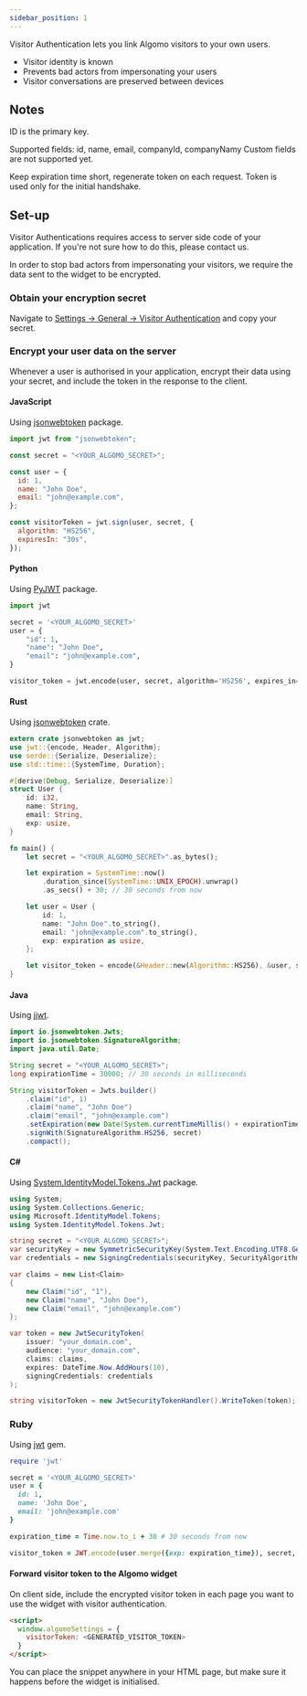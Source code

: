 ```yaml
---
sidebar_position: 1
---
```


Visitor Authentication lets you link Algomo visitors to your own users.

- Visitor identity is known
- Prevents bad actors from impersonating your users
- Visitor conversations are preserved between devices

## Notes

ID is the primary key.

Supported fields: id, name, email, companyId, companyNamy
Custom fields are not supported yet.

Keep expiration time short, regenerate token on each request. Token is used only for the initial handshake.

## Set-up

Visitor Authentications requires access to server side code of your application. If you're not sure how to do this, please contact us.

In order to stop bad actors from impersonating your visitors, we require the data sent to the widget to be encrypted.

### Obtain your encryption secret

Navigate to [Settings → General → Visitor Authentication](https://app.algomo.com/settings/general?highlight=visitor-authentication) and copy your secret.

### Encrypt your user data on the server

Whenever a user is authorised in your application, encrypt their data using your secret, and include the token in the response to the client.

#### JavaScript

Using [jsonwebtoken](https://www.npmjs.com/package/jsonwebtoken) package.

```js
import jwt from "jsonwebtoken";

const secret = "<YOUR_ALGOMO_SECRET>";

const user = {
  id: 1,
  name: "John Doe",
  email: "john@example.com",
};

const visitorToken = jwt.sign(user, secret, {
  algorithm: "HS256",
  expiresIn: "30s",
});
```

#### Python

Using [PyJWT](https://pypi.org/project/PyJWT/) package.

```python
import jwt

secret = '<YOUR_ALGOMO_SECRET>'
user = {
    "id": 1,
    "name": "John Doe",
    "email": "john@example.com",
}

visitor_token = jwt.encode(user, secret, algorithm='HS256', expires_in=30)
```

#### Rust

Using [jsonwebtoken](https://crates.io/crates/jsonwebtoken) crate.

```rust
extern crate jsonwebtoken as jwt;
use jwt::{encode, Header, Algorithm};
use serde::{Serialize, Deserialize};
use std::time::{SystemTime, Duration};

#[derive(Debug, Serialize, Deserialize)]
struct User {
    id: i32,
    name: String,
    email: String,
    exp: usize,
}

fn main() {
    let secret = "<YOUR_ALGOMO_SECRET>".as_bytes();

    let expiration = SystemTime::now()
        .duration_since(SystemTime::UNIX_EPOCH).unwrap()
        .as_secs() + 30; // 30 seconds from now

    let user = User {
        id: 1,
        name: "John Doe".to_string(),
        email: "john@example.com".to_string(),
        exp: expiration as usize,
    };

    let visitor_token = encode(&Header::new(Algorithm::HS256), &user, secret).unwrap();
}
```

#### Java

Using [jjwt](https://github.com/jwtk/jjwt).

```java
import io.jsonwebtoken.Jwts;
import io.jsonwebtoken.SignatureAlgorithm;
import java.util.Date;

String secret = "<YOUR_ALGOMO_SECRET>";
long expirationTime = 30000; // 30 seconds in milliseconds

String visitorToken = Jwts.builder()
    .claim("id", 1)
    .claim("name", "John Doe")
    .claim("email", "john@example.com")
    .setExpiration(new Date(System.currentTimeMillis() + expirationTime))
    .signWith(SignatureAlgorithm.HS256, secret)
    .compact();
```

#### C#

Using [System.IdentityModel.Tokens.Jwt](https://www.nuget.org/packages/System.IdentityModel.Tokens.Jwt/) package.

```csharp
using System;
using System.Collections.Generic;
using Microsoft.IdentityModel.Tokens;
using System.IdentityModel.Tokens.Jwt;

string secret = "<YOUR_ALGOMO_SECRET>";
var securityKey = new SymmetricSecurityKey(System.Text.Encoding.UTF8.GetBytes(secret));
var credentials = new SigningCredentials(securityKey, SecurityAlgorithms.HmacSha256);

var claims = new List<Claim>
{
    new Claim("id", "1"),
    new Claim("name", "John Doe"),
    new Claim("email", "john@example.com")
};

var token = new JwtSecurityToken(
    issuer: "your_domain.com",
    audience: "your_domain.com",
    claims: claims,
    expires: DateTime.Now.AddHours(10),
    signingCredentials: credentials
);

string visitorToken = new JwtSecurityTokenHandler().WriteToken(token);
```

### Ruby

Using [jwt](https://rubygems.org/gems/jwt) gem.

```ruby
require 'jwt'

secret = '<YOUR_ALGOMO_SECRET>'
user = {
  id: 1,
  name: 'John Doe',
  email: 'john@example.com'
}

expiration_time = Time.now.to_i + 30 # 30 seconds from now

visitor_token = JWT.encode(user.merge({exp: expiration_time}), secret, 'HS256')
```

#### Forward visitor token to the Algomo widget

On client side, include the encrypted visitor token in each page you want to use the widget with visitor authentication.

```html
<script>
  window.algomoSettings = {
    visitorToken: <GENERATED_VISITOR_TOKEN>
  }
</script>
```

You can place the snippet anywhere in your HTML page, but make sure it happens before the widget is initialised.
